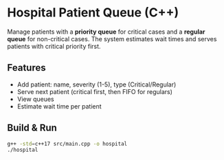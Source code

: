# Hospital Patient Queue (C++)

Manage patients with a **priority queue** for critical cases and a **regular queue** for non-critical cases. 
The system estimates wait times and serves patients with critical priority first.

## Features
- Add patient: name, severity (1-5), type (Critical/Regular)
- Serve next patient (critical first, then FIFO for regulars)
- View queues
- Estimate wait time per patient

## Build & Run
```bash
g++ -std=c++17 src/main.cpp -o hospital
./hospital
```